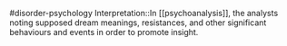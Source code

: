 #disorder-psychology 
Interpretation::In [[psychoanalysis]], the analysts noting supposed dream meanings, resistances, and other significant behaviours and events in order to promote insight.